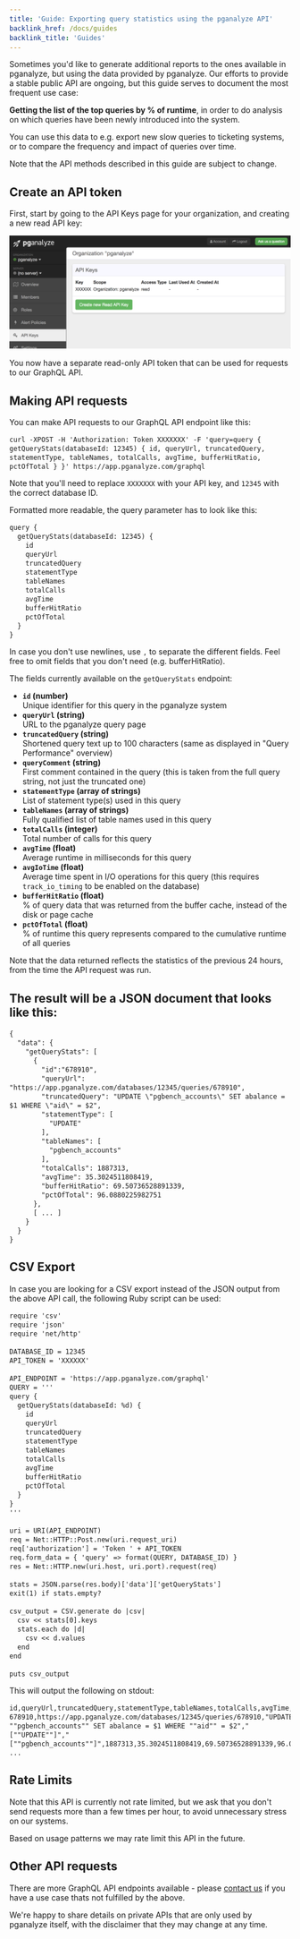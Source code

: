 ```yaml
---
title: 'Guide: Exporting query statistics using the pganalyze API'
backlink_href: /docs/guides
backlink_title: 'Guides'
---
```


Sometimes you'd like to generate additional reports to the ones available in pganalyze,
but using the data provided by pganalyze. Our efforts to provide a stable public API
are ongoing, but this guide serves to document the most frequent use case:

**Getting the list of the top queries by % of runtime**, in order to do analysis on which
queries have been newly introduced into the system.

You can use this data to e.g. export new slow queries to ticketing systems, or to
compare the frequency and impact of queries over time.

Note that the API methods described in this guide are subject to change.

## Create an API token

First, start by going to the API Keys page for your organization, and creating a new read API key:

![](api_keys.png)

You now have a separate read-only API token that can be used for requests to our GraphQL API.

## Making API requests

You can make API requests to our GraphQL API endpoint like this:

```
curl -XPOST -H 'Authorization: Token XXXXXXX' -F 'query=query { getQueryStats(databaseId: 12345) { id, queryUrl, truncatedQuery, statementType, tableNames, totalCalls, avgTime, bufferHitRatio, pctOfTotal } }' https://app.pganalyze.com/graphql
```

Note that you'll need to replace `XXXXXXX` with your API key, and `12345` with the correct database ID.

Formatted more readable, the query parameter has to look like this:

```
query {
  getQueryStats(databaseId: 12345) {
    id
    queryUrl
    truncatedQuery
    statementType
    tableNames
    totalCalls
    avgTime
    bufferHitRatio
    pctOfTotal
  }
}
```

In case you don't use newlines, use `,` to separate the different fields. Feel free to omit fields that you don't need (e.g. bufferHitRatio).

The fields currently available on the `getQueryStats` endpoint:

* **`id` (number)**<br>Unique identifier for this query in the pganalyze system
* **`queryUrl` (string)**<br>URL to the pganalyze query page
* **`truncatedQuery` (string)**<br>Shortened query text up to 100 characters (same as displayed in "Query Performance" overview)
* **`queryComment` (string)**<br>First comment contained in the query (this is taken from the full query string, not just the truncated one)
* **`statementType` (array of strings)**<br>List of statement type(s) used in this query
* **`tableNames` (array of strings)**<br>Fully qualified list of table names used in this query
* **`totalCalls` (integer)**<br>Total number of calls for this query
* **`avgTime` (float)**<br>Average runtime in milliseconds for this query
* **`avgIoTime` (float)**<br>Average time spent in I/O operations for this query (this requires `track_io_timing` to be enabled on the database)
* **`bufferHitRatio` (float)**<br>% of query data that was returned from the buffer cache, instead of the disk or page cache
* **`pctOfTotal` (float)**<br>% of runtime this query represents compared to the cumulative runtime of all queries

Note that the data returned reflects the statistics of the previous 24 hours, from the time the API request was run.

## The result will be a JSON document that looks like this:

```
{
  "data": {
    "getQueryStats": [
      {
        "id":"678910",
        "queryUrl": "https://app.pganalyze.com/databases/12345/queries/678910",
        "truncatedQuery": "UPDATE \"pgbench_accounts\" SET abalance = $1 WHERE \"aid\" = $2",
        "statementType": [
          "UPDATE"
        ],
        "tableNames": [
          "pgbench_accounts"
        ],
        "totalCalls": 1887313,
        "avgTime": 35.3024511808419,
        "bufferHitRatio": 69.50736528891339,
        "pctOfTotal": 96.0880225982751
      },
      [ ... ]
    }
  }
}
```

## CSV Export

In case you are looking for a CSV export instead of the JSON output from the above API call, the following Ruby script can be used:

```
require 'csv'
require 'json'
require 'net/http'

DATABASE_ID = 12345
API_TOKEN = 'XXXXXX'

API_ENDPOINT = 'https://app.pganalyze.com/graphql'
QUERY = '''
query {
  getQueryStats(databaseId: %d) {
    id
    queryUrl
    truncatedQuery
    statementType
    tableNames
    totalCalls
    avgTime
    bufferHitRatio
    pctOfTotal
  }
}
'''

uri = URI(API_ENDPOINT)
req = Net::HTTP::Post.new(uri.request_uri)
req['authorization'] = 'Token ' + API_TOKEN
req.form_data = { 'query' => format(QUERY, DATABASE_ID) }
res = Net::HTTP.new(uri.host, uri.port).request(req)

stats = JSON.parse(res.body)['data']['getQueryStats']
exit(1) if stats.empty?

csv_output = CSV.generate do |csv|
  csv << stats[0].keys
  stats.each do |d|
    csv << d.values
  end
end

puts csv_output
```

This will output the following on stdout:

```
id,queryUrl,truncatedQuery,statementType,tableNames,totalCalls,avgTime,bufferHitRatio,pctOfTotal
678910,https://app.pganalyze.com/databases/12345/queries/678910,"UPDATE ""pgbench_accounts"" SET abalance = $1 WHERE ""aid"" = $2","[""UPDATE""]","[""pgbench_accounts""]",1887313,35.3024511808419,69.50736528891339,96.0880225982751
...
```

## Rate Limits

Note that this API is currently not rate limited, but we ask that you don't send
requests more than a few times per hour, to avoid unnecessary stress on our systems.

Based on usage patterns we may rate limit this API in the future.

## Other API requests

There are more GraphQL API endpoints available - please [contact us](mailto:team@pganalyze.com)
if you have a use case thats not fulfilled by the above.

We're happy to share details on private APIs that are only used by pganalyze itself,
with the disclaimer that they may change at any time.
